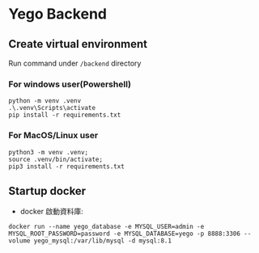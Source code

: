 # Yego Backend

## Create virtual environment
Run command under `/backend` directory

### For windows user(Powershell)
```
python -m venv .venv
.\.venv\Scripts\activate
pip install -r requirements.txt
```

### For MacOS/Linux user
```
python3 -m venv .venv;
source .venv/bin/activate;
pip3 install -r requirements.txt
```

## Startup docker

- docker 啟動資料庫:
```
docker run --name yego_database -e MYSQL_USER=admin -e MYSQL_ROOT_PASSWORD=password -e MYSQL_DATABASE=yego -p 8888:3306 --volume yego_mysql:/var/lib/mysql -d mysql:8.1
```